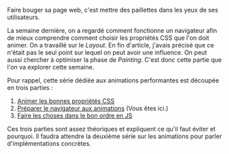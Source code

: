 Faire bouger sa page web, c'est mettre des paillettes dans les yeux de ses utilisateurs.

La semaine dernière, on a regardé comment fonctionne un navigateur afin de mieux comprendre comment choisir les propriétés CSS que l'on doit animer. On a travaillé sur le *Layout*. En fin d'article, j'avais précisé que ce n'était pas le seul point sur lequel on peut avoir une influence. On peut aussi chercher à optimiser la phase de *Painting*. C'est donc cette partie que l'on va explorer cette semaine.

Pour rappel, cette série dédiée aux animations performantes est découpée en trois parties&nbsp;:

1. [Animer les bonnes propriétés CSS](/tutoriels/des-animations-performantes-1/)
2. [Préparer le navigateur aux animations](/tutoriels/des-animations-performantes-2/) (Vous êtes ici.)
3. [Faire les choses dans le bon ordre en JS](/tutoriels/des-animations-performantes-3/)

Ces trois parties sont assez théoriques et expliquent ce qu'il faut éviter et pourquoi. Il faudra attendre la deuxième série sur les animations pour parler d'implémentations concrètes.
